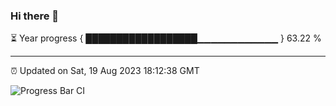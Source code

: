 ### Hi there 👋

⏳ Year progress { ██████████████████▁▁▁▁▁▁▁▁▁▁▁▁ } 63.22 %

---

⏰ Updated on Sat, 19 Aug 2023 18:12:38 GMT

![Progress Bar CI](https://github.com/liununu/liununu/workflows/Progress%20Bar%20CI/badge.svg)
